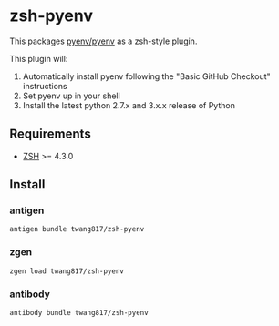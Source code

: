 # zsh-pyenv

This packages [pyenv/pyenv][1] as a zsh-style plugin.

This plugin will:

1. Automatically install pyenv following the "Basic GitHub Checkout" instructions
2. Set pyenv up in your shell
3. Install the latest python 2.7.x and 3.x.x release of Python

[1]: https://github.com/pyenv/pyenv
[2]: http://zsh.sourceforge.net/

## Requirements

* [ZSH][2] >= 4.3.0

## Install

### antigen

    antigen bundle twang817/zsh-pyenv

### zgen

    zgen load twang817/zsh-pyenv
    
### antibody

    antibody bundle twang817/zsh-pyenv
    

